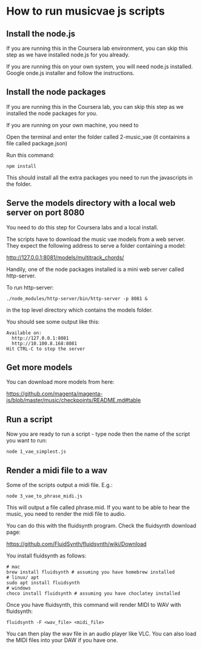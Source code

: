 # How to run musicvae js scripts

## Install the node.js

If you are running this in the Coursera lab environment, you can skip this step as we have installed node.js for you already. 

If you are running this on your own system, you will need node.js installed. Google onde.js installer and follow the instructions. 

## Install the node packages

If you are running this in the Coursera lab, you can skip this step as we installed the node packages for you.

If you are running on your own machine, you need to 

Open the terminal and enter the folder called 2-music_vae (it containins a file called package.json)

Run this command:

```
npm install 
```

This should install all the extra packages you need to run the javascripts in the folder. 

## Serve the models directory with a local web server on port 8080

You need to do this step for Coursera labs and a local install. 

The scripts have to download the music vae models from a web server.
They expect the following address to serve a folder containing a model:

http://127.0.0.1:8081/models/multitrack_chords/

Handily, one of the node packages installed is a mini web server called http-server. 

To run http-server: 

```
./node_modules/http-server/bin/http-server -p 8081 &
```

in the top level directory which contains the models folder. 

You should see some output like this:

```
Available on:
  http://127.0.0.1:8081
  http://10.100.8.168:8081
Hit CTRL-C to stop the server
```

## Get more models

You can download more models from here: 

https://github.com/magenta/magenta-js/blob/master/music/checkpoints/README.md#table

## Run a script

Now you are ready to run a script - type node then the name of the script you want to run:

```
node 1_vae_simplest.js
```

## Render a midi file to a wav

Some of the scripts output a midi file. E.g.:

```
node 3_vae_to_phrase_midi.js
```
This will output a file called phrase.mid. If you want to be able to hear the music, you need to render the midi file to audio.

You can do this with the fluidsynth program. Check the fluidsynth download page:

https://github.com/FluidSynth/fluidsynth/wiki/Download

You install fluidsynth as follows:

```
# mac
brew install fluidsynth # assuming you have homebrew installed
# linux/ apt
sudo apt install fluidsynth
# windows
choco install fluidsynth # assuming you have choclatey installed
```
Once you have fluidsynth, this command will render MIDI to WAV with fluidsynth:

```
fluidsynth -F <wav_file> <midi_file>
```

You can then play the wav file in an audio player like VLC. You can also load the MIDI files into your DAW if you have one. 
